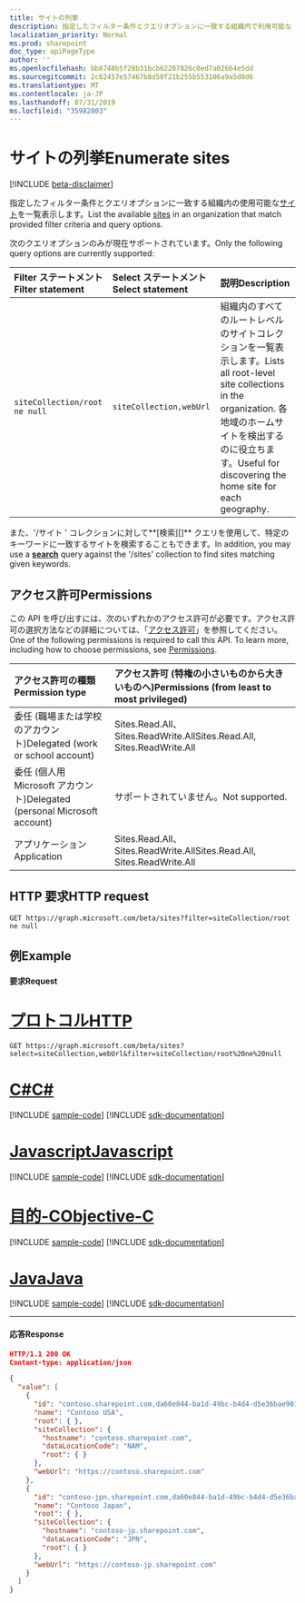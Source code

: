 ```yaml
---
title: サイトの列挙
description: 指定したフィルター条件とクエリオプションに一致する組織内で利用可能な [sites] [] を一覧表示します。
localization_priority: Normal
ms.prod: sharepoint
doc_type: apiPageType
author: ''
ms.openlocfilehash: bb8748b5f28b31bcb62207826c0ed7a02664e5dd
ms.sourcegitcommit: 2c62457e57467b8d50f21b255b553106a9a5d8d6
ms.translationtype: MT
ms.contentlocale: ja-JP
ms.lasthandoff: 07/31/2019
ms.locfileid: "35982803"
---
```

# <a name="enumerate-sites"></a><span data-ttu-id="c411f-103">サイトの列挙</span><span class="sxs-lookup"><span data-stu-id="c411f-103">Enumerate sites</span></span>

[!INCLUDE [beta-disclaimer](../../includes/beta-disclaimer.md)]

<span data-ttu-id="c411f-104">指定したフィルター条件とクエリオプションに一致する組織内の使用可能な[サイト][]を一覧表示します。</span><span class="sxs-lookup"><span data-stu-id="c411f-104">List the available [sites][] in an organization that match provided filter criteria and query options.</span></span>

<span data-ttu-id="c411f-105">次のクエリオプションのみが現在サポートされています。</span><span class="sxs-lookup"><span data-stu-id="c411f-105">Only the following query options are currently supported:</span></span>

| <span data-ttu-id="c411f-106">Filter ステートメント</span><span class="sxs-lookup"><span data-stu-id="c411f-106">Filter statement</span></span>             | <span data-ttu-id="c411f-107">Select ステートメント</span><span class="sxs-lookup"><span data-stu-id="c411f-107">Select statement</span></span>        | <span data-ttu-id="c411f-108">説明</span><span class="sxs-lookup"><span data-stu-id="c411f-108">Description</span></span>
|:-----------------------------|:------------------------|:--------------------
|`siteCollection/root ne null` | `siteCollection,webUrl` | <span data-ttu-id="c411f-109">組織内のすべてのルートレベルのサイトコレクションを一覧表示します。</span><span class="sxs-lookup"><span data-stu-id="c411f-109">Lists all root-level site collections in the organization.</span></span> <span data-ttu-id="c411f-110">各地域のホームサイトを検出するのに役立ちます。</span><span class="sxs-lookup"><span data-stu-id="c411f-110">Useful for discovering the home site for each geography.</span></span>

<span data-ttu-id="c411f-111">また、'/サイト ' コレクションに対して**[検索][]** クエリを使用して、特定のキーワードに一致するサイトを検索することもできます。</span><span class="sxs-lookup"><span data-stu-id="c411f-111">In addition, you may use a **[search][]** query against the '/sites' collection to find sites matching given keywords.</span></span>

[探す]: site-search.md
[search]: site-search.md
[サイト]: ../resources/site.md
[sites]: ../resources/site.md

## <a name="permissions"></a><span data-ttu-id="c411f-114">アクセス許可</span><span class="sxs-lookup"><span data-stu-id="c411f-114">Permissions</span></span>

<span data-ttu-id="c411f-p102">この API を呼び出すには、次のいずれかのアクセス許可が必要です。アクセス許可の選択方法などの詳細については、「[アクセス許可](/graph/permissions-reference)」を参照してください。</span><span class="sxs-lookup"><span data-stu-id="c411f-p102">One of the following permissions is required to call this API. To learn more, including how to choose permissions, see [Permissions](/graph/permissions-reference).</span></span>

|<span data-ttu-id="c411f-117">アクセス許可の種類</span><span class="sxs-lookup"><span data-stu-id="c411f-117">Permission type</span></span>                        | <span data-ttu-id="c411f-118">アクセス許可 (特権の小さいものから大きいものへ)</span><span class="sxs-lookup"><span data-stu-id="c411f-118">Permissions (from least to most privileged)</span></span>
|:--------------------------------------|:-------------------------------------
|<span data-ttu-id="c411f-119">委任 (職場または学校のアカウント)</span><span class="sxs-lookup"><span data-stu-id="c411f-119">Delegated (work or school account)</span></span>     | <span data-ttu-id="c411f-120">Sites.Read.All、Sites.ReadWrite.All</span><span class="sxs-lookup"><span data-stu-id="c411f-120">Sites.Read.All, Sites.ReadWrite.All</span></span>
|<span data-ttu-id="c411f-121">委任 (個人用 Microsoft アカウント)</span><span class="sxs-lookup"><span data-stu-id="c411f-121">Delegated (personal Microsoft account)</span></span> | <span data-ttu-id="c411f-122">サポートされていません。</span><span class="sxs-lookup"><span data-stu-id="c411f-122">Not supported.</span></span>
|<span data-ttu-id="c411f-123">アプリケーション</span><span class="sxs-lookup"><span data-stu-id="c411f-123">Application</span></span>                            | <span data-ttu-id="c411f-124">Sites.Read.All、Sites.ReadWrite.All</span><span class="sxs-lookup"><span data-stu-id="c411f-124">Sites.Read.All, Sites.ReadWrite.All</span></span>

## <a name="http-request"></a><span data-ttu-id="c411f-125">HTTP 要求</span><span class="sxs-lookup"><span data-stu-id="c411f-125">HTTP request</span></span>

<!-- { "blockType": "ignored" } -->

```http
GET https://graph.microsoft.com/beta/sites?filter=siteCollection/root ne null
```

## <a name="example"></a><span data-ttu-id="c411f-126">例</span><span class="sxs-lookup"><span data-stu-id="c411f-126">Example</span></span>

#### <a name="request"></a><span data-ttu-id="c411f-127">要求</span><span class="sxs-lookup"><span data-stu-id="c411f-127">Request</span></span>


# <a name="httptabhttp"></a>[<span data-ttu-id="c411f-128">プロトコル</span><span class="sxs-lookup"><span data-stu-id="c411f-128">HTTP</span></span>](#tab/http)
<!-- { "blockType": "request", "name": "list-sites" } -->

```http
GET https://graph.microsoft.com/beta/sites?select=siteCollection,webUrl&filter=siteCollection/root%20ne%20null
```
# <a name="ctabcsharp"></a>[<span data-ttu-id="c411f-129">C#</span><span class="sxs-lookup"><span data-stu-id="c411f-129">C#</span></span>](#tab/csharp)
[!INCLUDE [sample-code](../includes/snippets/csharp/list-sites-csharp-snippets.md)]
[!INCLUDE [sdk-documentation](../includes/snippets/snippets-sdk-documentation-link.md)]

# <a name="javascripttabjavascript"></a>[<span data-ttu-id="c411f-130">Javascript</span><span class="sxs-lookup"><span data-stu-id="c411f-130">Javascript</span></span>](#tab/javascript)
[!INCLUDE [sample-code](../includes/snippets/javascript/list-sites-javascript-snippets.md)]
[!INCLUDE [sdk-documentation](../includes/snippets/snippets-sdk-documentation-link.md)]

# <a name="objective-ctabobjc"></a>[<span data-ttu-id="c411f-131">目的-C</span><span class="sxs-lookup"><span data-stu-id="c411f-131">Objective-C</span></span>](#tab/objc)
[!INCLUDE [sample-code](../includes/snippets/objc/list-sites-objc-snippets.md)]
[!INCLUDE [sdk-documentation](../includes/snippets/snippets-sdk-documentation-link.md)]

# <a name="javatabjava"></a>[<span data-ttu-id="c411f-132">Java</span><span class="sxs-lookup"><span data-stu-id="c411f-132">Java</span></span>](#tab/java)
[!INCLUDE [sample-code](../includes/snippets/java/list-sites-java-snippets.md)]
[!INCLUDE [sdk-documentation](../includes/snippets/snippets-sdk-documentation-link.md)]

---


#### <a name="response"></a><span data-ttu-id="c411f-133">応答</span><span class="sxs-lookup"><span data-stu-id="c411f-133">Response</span></span>

<!-- { "blockType": "response", "@type": "microsoft.graph.site", "isCollection": true, "truncated": true } -->

```json
HTTP/1.1 200 OK
Content-type: application/json

{
  "value": [
    {
      "id": "contoso.sharepoint.com,da60e844-ba1d-49bc-b4d4-d5e36bae9019,712a596e-90a1-49e3-9b48-bfa80bee8740",
      "name": "Contoso USA",
      "root": { },
      "siteCollection": {
        "hostname": "contoso.sharepoint.com",
        "dataLocationCode": "NAM",
        "root": { }
      },
      "webUrl": "https://contoso.sharepoint.com"
    },
    {
      "id": "contoso-jpn.sharepoint.com,da60e844-ba1d-49bc-b4d4-d5e36bae9019,0271110f-634f-4300-a841-3a8a2e851851",
      "name": "Contoso Japan",
      "root": { },
      "siteCollection": {
        "hostname": "contoso-jp.sharepoint.com",
        "dataLocationCode": "JPN",
        "root": { }
      },
      "webUrl": "https://contoso-jp.sharepoint.com"
    }
  ]
}
```

<!--
{
  "type": "#page.annotation",
  "description": "",
  "keywords": "",
  "section": "documentation",
  "tocPath": "Site/List sites",
  "suppressions": [
  ]
}
-->
